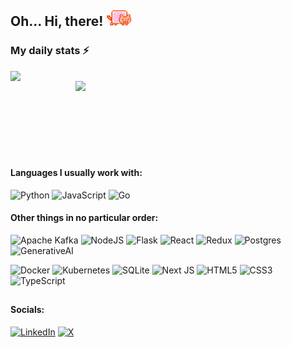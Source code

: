 <h2>Oh... Hi, there! <img height=25 src="technyancolor_cat.gif"/></h2>
<h3> My daily stats ⚡️</h3>
<div align="center">
  <img align="left" src="https://streak-stats.demolab.com?user=tahmidefaz&theme=prussian&hide_border=true&border_radius=10" width="380px"/>
  <img align="right" src="https://github-readme-activity-graph.vercel.app/graph?username=tahmidefaz&bg_color=182e45&color=8bbaf9&line=a3cbf0&point=38a0ff&area=true&hide_border=true" width="400px"/>
</div>

<br/><br/><br/><br/><br/><br/><br/>

#### Languages I usually work with:
![Python](https://img.shields.io/badge/python-3670A0?style=for-the-badge&logo=python&logoColor=ffdd54)
![JavaScript](https://img.shields.io/badge/javascript-%23323330.svg?style=for-the-badge&logo=javascript&logoColor=%23F7DF1E)
![Go](https://img.shields.io/badge/go-%2300ADD8.svg?style=for-the-badge&logo=go&logoColor=white)

#### Other things in no particular order:
![Apache Kafka](https://img.shields.io/badge/Apache%20Kafka-000?style=for-the-badge&logo=apachekafka)
![NodeJS](https://img.shields.io/badge/node.js-6DA55F?style=for-the-badge&logo=node.js&logoColor=white)
![Flask](https://img.shields.io/badge/flask-%23000.svg?style=for-the-badge&logo=flask&logoColor=white)
![React](https://img.shields.io/badge/react-%2320232a.svg?style=for-the-badge&logo=react&logoColor=%2361DAFB)
![Redux](https://img.shields.io/badge/redux-%23593d88.svg?style=for-the-badge&logo=redux&logoColor=white)
![Postgres](https://img.shields.io/badge/postgres-%23316192.svg?style=for-the-badge&logo=postgresql&logoColor=white)
![GenerativeAI](https://img.shields.io/badge/✨_Generative_AI-9b59b6?style=for-the-badge)

![Docker](https://img.shields.io/badge/docker-%230db7ed.svg?style=for-the-badge&logo=docker&logoColor=white)
![Kubernetes](https://img.shields.io/badge/kubernetes-%23326ce5.svg?style=for-the-badge&logo=kubernetes&logoColor=white)
![SQLite](https://img.shields.io/badge/sqlite-%2307405e.svg?style=for-the-badge&logo=sqlite&logoColor=white)
![Next JS](https://img.shields.io/badge/Next-black?style=for-the-badge&logo=next.js&logoColor=white)
![HTML5](https://img.shields.io/badge/html5-%23E34F26.svg?style=for-the-badge&logo=html5&logoColor=white)
![CSS3](https://img.shields.io/badge/css3-%231572B6.svg?style=for-the-badge&logo=css3&logoColor=white)
![TypeScript](https://img.shields.io/badge/typescript-%23007ACC.svg?style=for-the-badge&logo=typescript&logoColor=white)

##

#### Socials:

[![LinkedIn](https://img.shields.io/badge/linkedin-%230077B5.svg?style=for-the-badge&logo=linkedin&logoColor=white)](https://www.linkedin.com/in/tahmid-efaz/)
[![X](https://img.shields.io/badge/Twitter-%23000000.svg?style=for-the-badge&logo=X&logoColor=white)](https://twitter.com/efazx)

